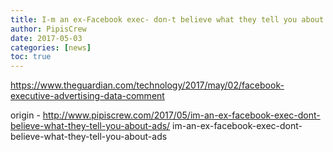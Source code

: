 ```yaml
---
title: I-m an ex-Facebook exec- don-t believe what they tell you about ads
author: PipisCrew
date: 2017-05-03
categories: [news]
toc: true
---
```


https://www.theguardian.com/technology/2017/may/02/facebook-executive-advertising-data-comment

origin - http://www.pipiscrew.com/2017/05/im-an-ex-facebook-exec-dont-believe-what-they-tell-you-about-ads/ im-an-ex-facebook-exec-dont-believe-what-they-tell-you-about-ads